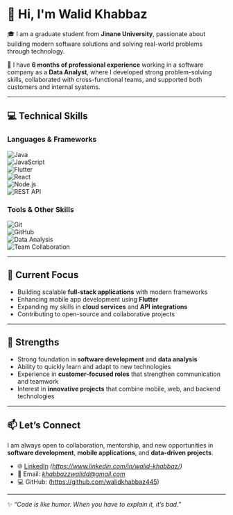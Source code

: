 # 👋 Hi, I'm Walid Khabbaz  

🎓 I am a graduate student from **Jinane University**, passionate about building modern software solutions and solving real-world problems through technology.  

💼 I have **6 months of professional experience** working in a software company as a **Data Analyst**, where I developed strong problem-solving skills, collaborated with cross-functional teams, and supported both customers and internal systems.  

---

## 💻 Technical Skills  

### Languages & Frameworks  
![Java](https://img.shields.io/badge/Java-%23ED8B00.svg?style=for-the-badge&logo=openjdk&logoColor=white)  
![JavaScript](https://img.shields.io/badge/JavaScript-%23323330.svg?style=for-the-badge&logo=javascript&logoColor=%23F7DF1E)  
![Flutter](https://img.shields.io/badge/Flutter-%2302569B.svg?style=for-the-badge&logo=flutter&logoColor=white)  
![React](https://img.shields.io/badge/React-%2320232a.svg?style=for-the-badge&logo=react&logoColor=%2361DAFB)  
![Node.js](https://img.shields.io/badge/Node.js-43853D?style=for-the-badge&logo=node.js&logoColor=white)  
![REST API](https://img.shields.io/badge/REST-02569B?style=for-the-badge&logo=postman&logoColor=white)  

### Tools & Other Skills  
![Git](https://img.shields.io/badge/Git-%23F05033.svg?style=for-the-badge&logo=git&logoColor=white)  
![GitHub](https://img.shields.io/badge/GitHub-%23121011.svg?style=for-the-badge&logo=github&logoColor=white)  
![Data Analysis](https://img.shields.io/badge/Data%20Analysis-%23013243.svg?style=for-the-badge&logo=python&logoColor=white)  
![Team Collaboration](https://img.shields.io/badge/Team%20Collaboration-%2300C4CC.svg?style=for-the-badge&logo=slack&logoColor=white)  

---

## 🚀 Current Focus  

- Building scalable **full-stack applications** with modern frameworks  
- Enhancing mobile app development using **Flutter**  
- Expanding my skills in **cloud services** and **API integrations**  
- Contributing to open-source and collaborative projects  

---

## 🌟 Strengths  

- Strong foundation in **software development** and **data analysis**  
- Ability to quickly learn and adapt to new technologies  
- Experience in **customer-focused roles** that strengthen communication and teamwork  
- Interest in **innovative projects** that combine mobile, web, and backend technologies  

---

## 📫 Let’s Connect  

I am always open to collaboration, mentorship, and new opportunities in **software development**, **mobile applications**, and **data-driven projects**.  

- 🌐 [LinkedIn](#) *(https://www.linkedin.com/in/walid-khabbaz/)*  
- 📧 Email: *khabbazzwalidd@gmail.com*  
- 💻 GitHub: (https://github.com/walidkhabbaz445)  

---

✨ *“Code is like humor. When you have to explain it, it’s bad.”*  
